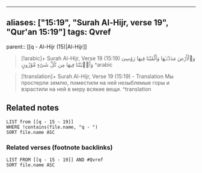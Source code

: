 
---
aliases: ["15:19", "Surah Al-Hijr, verse 19", "Qur'an 15:19"]
tags: Qvref
---

parent:: [[q - Al-Hijr (15)|Al-Hijr]]

> [!arabic]+ Surah Al-Hijr, Verse 19 (15:19)
> <span class="quran-arabic">وَٱلْأَرْضَ مَدَدْنَـٰهَا وَأَلْقَيْنَا فِيهَا رَوَٰسِىَ وَأَنۢبَتْنَا فِيهَا مِن كُلِّ شَىْءٍ مَّوْزُونٍ</span>
^arabic

> [!translation]+ Surah Al-Hijr, Verse 19 (15:19) - Translation
> Мы простерли землю, поместили на ней незыблемые горы и взрастили на ней в меру всякие вещи.
^translation



## Related notes
```dataview
LIST from [[q - 15 - 19]]
WHERE !contains(file.name, "q - ")
SORT file.name ASC
```

### Related verses (footnote backlinks)
```dataview
LIST FROM [[q - 15 - 19]] AND #Qvref
SORT file.name ASC
```

